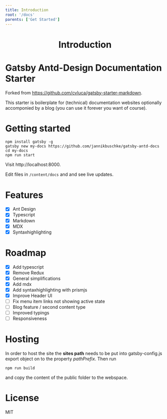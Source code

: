 ```yaml
---
title: Introduction
root: '/docs'
parents: ['Get Started']
---
```


<h1 align="center">
  Introduction
</h1>

# Gatsby Antd-Design Documentation Starter

Forked from https://github.com/cvluca/gatsby-starter-markdown.

This starter is boilerplate for (technical) documentation websites optionally accomponied by a blog (you can use it forever you want of course).

# Getting started

```
npm install gatsby -g
gatsby new my-docs https://github.com/jannikbuschke/gatsby-antd-docs
cd my-docs
npm run start
```

Visit http://localhost:8000.

Edit files in `/content/docs` and and see live updates.

# Features

- [x] Ant Design
- [x] Typescript
- [x] Markdown
- [x] MDX
- [x] Syntaxhighlighting

# Roadmap

- [x] Add typescript
- [x] Remove Redux
- [x] General simplifications
- [x] Add mdx
- [x] Add syntaxhighlighting with prismjs
- [x] Improve Header UI
- [ ] Fix menu item links not showing active state
- [ ] Blog feature / second content type
- [ ] Improved typings
- [ ] Responsiveness

# Hosting

In order to host the site the **sites path** needs to be put into gatsby-config.js export object on to the property _pathPrefix_. Then run

```
npm run build
```

and copy the content of the public folder to the webspace.

# License

MIT
